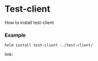 # Test-client

How to install test-client

### Example
`helm install test-client -./test-client/`


link: 